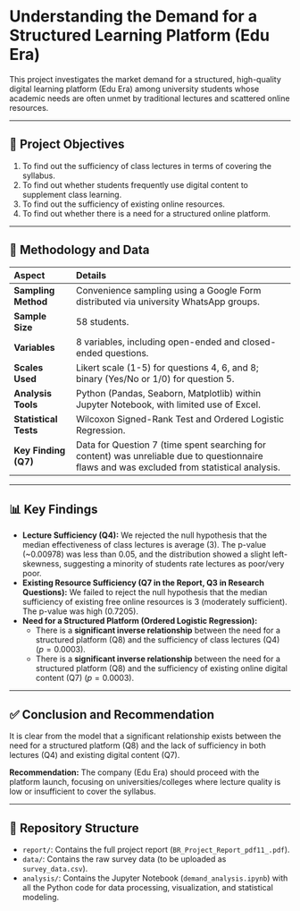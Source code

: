 # Understanding the Demand for a Structured Learning Platform (Edu Era)

This project investigates the market demand for a structured, high-quality digital learning platform (Edu Era) among university students whose academic needs are often unmet by traditional lectures and scattered online resources.

---

## 🎯 Project Objectives

1.  To find out the sufficiency of class lectures in terms of covering the syllabus.
2.  To find out whether students frequently use digital content to supplement class learning.
3.  To find out the sufficiency of existing online resources.
4.  To find out whether there is a need for a structured online platform.

---

## 🧪 Methodology and Data

| Aspect | Details |
| :--- | :--- |
| **Sampling Method** | Convenience sampling using a Google Form distributed via university WhatsApp groups. |
| **Sample Size** | 58 students. |
| **Variables** | 8 variables, including open-ended and closed-ended questions. |
| **Scales Used** | Likert scale (1-5) for questions 4, 6, and 8; binary (Yes/No or 1/0) for question 5. |
| **Analysis Tools** | Python (Pandas, Seaborn, Matplotlib) within Jupyter Notebook, with limited use of Excel. |
| **Statistical Tests** | Wilcoxon Signed-Rank Test and Ordered Logistic Regression. |
| **Key Finding (Q7)** | Data for Question 7 (time spent searching for content) was unreliable due to questionnaire flaws and was excluded from statistical analysis. |

---

## 📊 Key Findings

* **Lecture Sufficiency (Q4):** We rejected the null hypothesis that the median effectiveness of class lectures is average (3). The p-value (~0.00978) was less than 0.05, and the distribution showed a slight left-skewness, suggesting a minority of students rate lectures as poor/very poor.
* **Existing Resource Sufficiency (Q7 in the Report, Q3 in Research Questions):** We failed to reject the null hypothesis that the median sufficiency of existing free online resources is 3 (moderately sufficient). The p-value was high (0.7205).
* **Need for a Structured Platform (Ordered Logistic Regression):**
    * There is a **significant inverse relationship** between the need for a structured platform ($\text{Q8}$) and the sufficiency of class lectures ($\text{Q4}$) ($p=0.0003$).
    * There is a **significant inverse relationship** between the need for a structured platform ($\text{Q8}$) and the sufficiency of existing online digital content ($\text{Q7}$) ($p=0.0003$).

---

## ✅ Conclusion and Recommendation

It is clear from the model that a significant relationship exists between the need for a structured platform ($\text{Q8}$) and the lack of sufficiency in both lectures ($\text{Q4}$) and existing digital content ($\text{Q7}$).

**Recommendation:** The company (Edu Era) should proceed with the platform launch, focusing on universities/colleges where lecture quality is low or insufficient to cover the syllabus.

---

## 📂 Repository Structure

* `report/`: Contains the full project report (`BR_Project_Report_pdf11_.pdf`).
* `data/`: Contains the raw survey data (to be uploaded as `survey_data.csv`).
* `analysis/`: Contains the Jupyter Notebook (`demand_analysis.ipynb`) with all the Python code for data processing, visualization, and statistical modeling.
